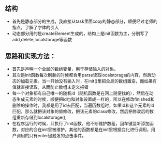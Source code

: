 ## 结构
- 首先是静态部分的生成，我直接从task里面copy的静态部分，顺便经过老师的指点，了解了字体的引入
- 动态部分用的是createElement生成的，结构上是init函数为主，分别写了add,delete,localstorage等函数
## 思路和实现方法：
- 首先是声明一个全局的数组变量，用于存储输入的对象。
- 其次是init函数每次刷新的时候都会用parse读取localstorage的内容，然后动态的加载元素。当一开始没有输入时，在init()里把全局的数组置空，而如果有值就直接读取，从而防止数组未定义报错
- 每一个对象都有自己唯一的随机id（随机函数是在网上随便找的），然后在动态生成元素的时候，顺便把id也和对象设置成一样的，所以在修改finished和删除的操作时，我都是用了id去匹配，当遍历数组时，如果id和这个元素的id匹配，那么就把该对象的值修改，把该元素的class修改，然后把修改后的数组重新存储到localstorage();
- 在程序运行的时候，只执行了init函数，他不断维护数组，回车键监听添加函数，对应的会在init里被维护。其他的函数都是在init里根据变化进行调用，用户调用的只有enter键触发的点击事件。